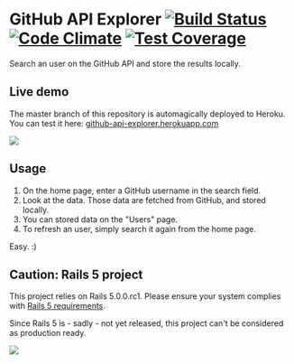 # GitHub API Explorer [![Build Status](https://travis-ci.org/arnlen/github-api-explorer.svg?branch=master)](https://travis-ci.org/arnlen/github-api-explorer) [![Code Climate](https://codeclimate.com/github/arnlen/github-api-explorer/badges/gpa.svg)](https://codeclimate.com/github/arnlen/github-api-explorer) [![Test Coverage](https://codeclimate.com/github/arnlen/github-api-explorer/badges/coverage.svg)](https://codeclimate.com/github/arnlen/github-api-explorer/coverage)

Search an user on the GitHub API and store the results locally.

## Live demo

The master branch of this repository is automagically deployed to Heroku.
You can test it here: [github-api-explorer.herokuapp.com](https://github-api-explorer.herokuapp.com/)

![](https://m.popkey.co/a05fba/V0WNG.gif)

## Usage

1. On the home page, enter a GitHub username in the search field.
2. Look at the data. Those data are fetched from GitHub, and stored locally.
3. You can stored data on the "Users" page.
4. To refresh an user, simply search it again from the home page.

Easy. :)

## Caution: Rails 5 project

This project relies on Rails 5.0.0.rc1. Please ensure your system complies with [Rails 5 requirements](http://edgeguides.rubyonrails.org/upgrading_ruby_on_rails.html#upgrading-from-rails-4-2-to-rails-5-0).

Since Rails 5 is - sadly - not yet released, this project can't be considered as production ready.

![](http://cdn.naosalvo.com.br/2013/02/Neo-in-The-Matrix-Revolutions-the-matrix-22575620-570-300.gif)